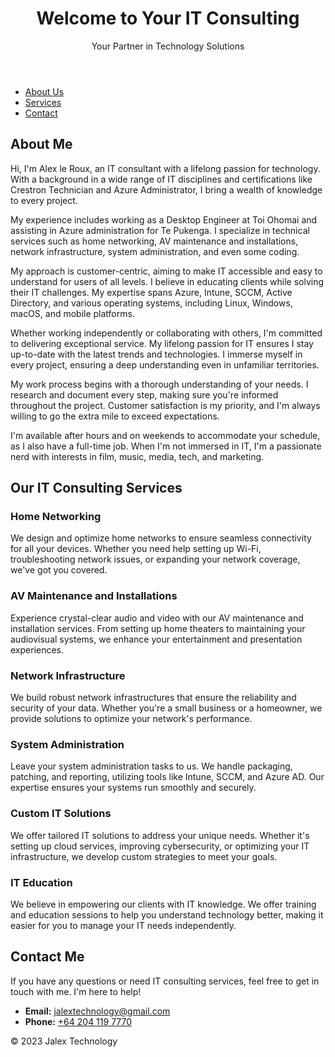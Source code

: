 <html lang="en">
<head>
    <meta charset="UTF-8">
    <meta name="viewport" content="width=device-width, initial-scale=1.0">
    <title>Your IT Consulting</title>
    <link rel="stylesheet" href="styles.css">
</head>
<body>
    <header>
        <h1>Welcome to Your IT Consulting</h1>
        <p>Your Partner in Technology Solutions</p>
    </header>
    <nav>
        <ul>
            <li><a href="#about">About Us</a></li>
            <li><a href="#services">Services</a></li>
            <li><a href="#contact">Contact</a></li>
        </ul>
    </nav>
    <section id="about">
    <div class="about-container">
        <h2>About Me</h2>
        <p>
        Hi, I'm Alex le Roux, an IT consultant with a lifelong passion for technology. With a background in a wide range of IT disciplines and certifications like Crestron Technician and Azure Administrator, I bring a wealth of knowledge to every project.
        </p>
        <p>
            My experience includes working as a Desktop Engineer at Toi Ohomai and assisting in Azure administration for Te Pukenga. I specialize in technical services such as home networking, AV maintenance and installations, network infrastructure, system administration, and even some coding.
        </p>
        <p>
            My approach is customer-centric, aiming to make IT accessible and easy to understand for users of all levels. I believe in educating clients while solving their IT challenges. My expertise spans Azure, Intune, SCCM, Active Directory, and various operating systems, including Linux, Windows, macOS, and mobile platforms.
        </p>
        <p>
            Whether working independently or collaborating with others, I'm committed to delivering exceptional service. My lifelong passion for IT ensures I stay up-to-date with the latest trends and technologies. I immerse myself in every project, ensuring a deep understanding even in unfamiliar territories.
        </p>
        <p>
        My work process begins with a thorough understanding of your needs. I research and document every step, making sure you're informed throughout the project. Customer satisfaction is my priority, and I'm always willing to go the extra mile to exceed expectations.
        </p>
        <p>
            I'm available after hours and on weekends to accommodate your schedule, as I also have a full-time job. When I'm not immersed in IT, I'm a passionate nerd with interests in film, music, media, tech, and marketing.</p>
    </div>
</section>
    <section id="services">
    <div class="services-container">
        <h2>Our IT Consulting Services</h2>
        <div class="service">
            <h3>Home Networking</h3>
            <p>We design and optimize home networks to ensure seamless connectivity for all your devices. Whether you need help setting up Wi-Fi, troubleshooting network issues, or expanding your network coverage, we've got you covered.</p>
        </div>
        <div class="service">
            <h3>AV Maintenance and Installations</h3>
            <p>Experience crystal-clear audio and video with our AV maintenance and installation services. From setting up home theaters to maintaining your audiovisual systems, we enhance your entertainment and presentation experiences.</p>
        </div>
        <div class="service">
            <h3>Network Infrastructure</h3>
            <p>We build robust network infrastructures that ensure the reliability and security of your data. Whether you're a small business or a homeowner, we provide solutions to optimize your network's performance.</p>
        </div>
        <div class="service">
            <h3>System Administration</h3>
            <p>Leave your system administration tasks to us. We handle packaging, patching, and reporting, utilizing tools like Intune, SCCM, and Azure AD. Our expertise ensures your systems run smoothly and securely.</p>
        </div>
        <div class="service">
            <h3>Custom IT Solutions</h3>
            <p>We offer tailored IT solutions to address your unique needs. Whether it's setting up cloud services, improving cybersecurity, or optimizing your IT infrastructure, we develop custom strategies to meet your goals.</p>
        </div>
        <div class="service">
            <h3>IT Education</h3>
            <p>We believe in empowering our clients with IT knowledge. We offer training and education sessions to help you understand technology better, making it easier for you to manage your IT needs independently.</p>
        </div>
    </div>
</section>
    <section id="contact">
    <div class="contact-container">
        <h2>Contact Me</h2>
        <p>If you have any questions or need IT consulting services, feel free to get in touch with me. I'm here to help!</p>
        <ul>
            <li>
                <strong>Email:</strong> <a href="mailto:jalextechnology@gmail.com">jalextechnology@gmail.com</a>
            </li>
            <li>
                <strong>Phone:</strong> <a href="tel:+642041197770">+64 204 119 7770</a>
            </li>
        </ul>
    </div>
</section>
    <footer>
        <p>&copy; 2023 Jalex Technology</p>
    </footer>
    <script src="script.js"></script>
</body>
</html>
